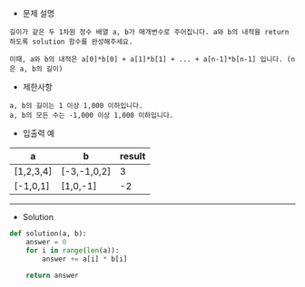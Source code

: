 - 문제 설명
```
길이가 같은 두 1차원 정수 배열 a, b가 매개변수로 주어집니다. a와 b의 내적을 return 하도록 solution 함수를 완성해주세요.

이때, a와 b의 내적은 a[0]*b[0] + a[1]*b[1] + ... + a[n-1]*b[n-1] 입니다. (n은 a, b의 길이)
```

- 제한사항
```
a, b의 길이는 1 이상 1,000 이하입니다.
a, b의 모든 수는 -1,000 이상 1,000 이하입니다.
```

- 입출력 예

| a |	b |	result |
| --- | --- | --- |
| [1,2,3,4] |	[-3,-1,0,2] | 3 |
| [-1,0,1] |	[1,0,-1] |	-2 |


---

- Solution

```py
def solution(a, b):
    answer = 0
    for i in range(len(a)):
        answer += a[i] * b[i]
    
    return answer
```
